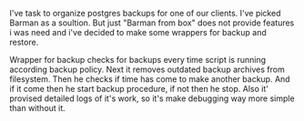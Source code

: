 I've task to organize postgres backups for one of our clients.
I've picked Barman as a soultion.
But just "Barman from box" does not provide features i was need and i've decided to make some wrappers for backup and restore.

Wrapper for backup checks for backups every time script is running according backup policy.
Next it removes outdated backup archives from filesystem.
Then he checks if time has come to make another backup. And if it come then he start backup procedure, if not then he stop.
Also it' provised detailed logs of it's work, so it's make debugging way more simple than without it.
